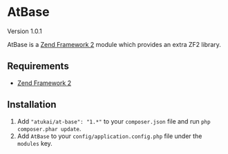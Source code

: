 # AtBase

Version 1.0.1

AtBase is a [Zend Framework 2](http://framework.zend.com) module which provides an extra ZF2 library.

## Requirements

* [Zend Framework 2](https://github.com/zendframework/zf2)

## Installation

 1. Add `"atukai/at-base": "1.*"` to your `composer.json` file and run `php composer.phar update`.
 2. Add `AtBase` to your `config/application.config.php` file under the `modules` key.